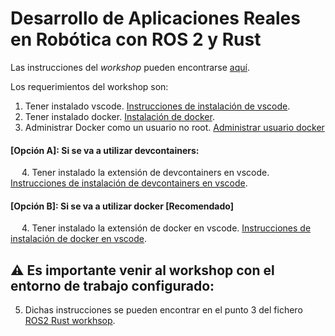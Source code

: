 # Desarrollo de Aplicaciones Reales en Robótica con ROS 2 y Rust

Las instrucciones del _workshop_ pueden encontrarse [aquí](./ROS2%20Rust%20workshop.ipynb).

Los requerimientos del workshop son:

 1. Tener instalado vscode. [Instrucciones de instalación de vscode](https://code.visualstudio.com/docs/setup/linux).
 2. Tener instalado docker.  [Instalación de docker](https://docs.docker.com/engine/install/ubuntu/).
 3. Administrar Docker como un usuario no root. [Administrar usuario docker](https://docs.docker.com/engine/install/linux-postinstall/)

#### [Opción A]: Si se va a utilizar devcontainers:
 &emsp; 4. Tener instalado la extensión de devcontainers en vscode. [Instrucciones de instalación de devcontainers en vscode](https://code.visualstudio.com/docs/devcontainers/containers).
#### [Opción B]: Si se va a utilizar docker [Recomendado]
 &emsp; 4. Tener instalado la extensión de docker en vscode. [Instrucciones de instalación de docker en vscode](https://code.visualstudio.com/docs/containers/overview).

 ## ⚠️ Es importante venir al workshop con el entorno de trabajo configurado:
 5. Dichas instrucciones se pueden encontrar en el punto 3 del fichero [ROS2 Rust workhsop](ROS2%20Rust%20workshop.ipynb).

